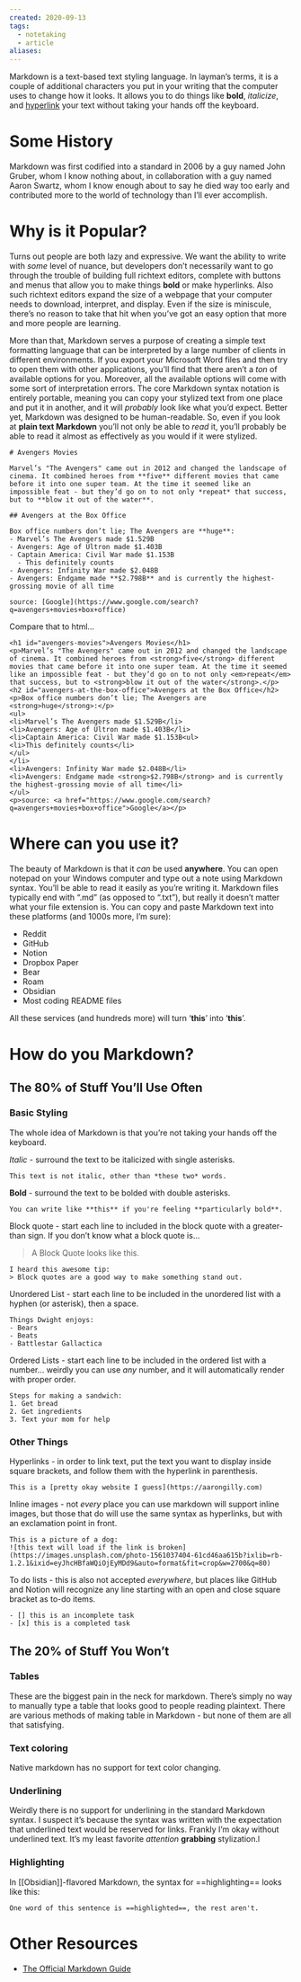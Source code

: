 ```yaml
---
created: 2020-09-13
tags:
  - notetaking
  - article
aliases:
---
```

Markdown is a text-based text styling language. In layman’s terms, it is a couple of additional characters you put in your writing that the computer uses to change how it looks. It allows you to do things like **bold**, _italicize_, and [hyperlink](https://en.wikipedia.org/wiki/Hyperlink) your text without taking your hands off the keyboard.

# Some History

Markdown was first codified into a standard in 2006 by a guy named John Gruber, whom I know nothing about, in collaboration with a guy named Aaron Swartz, whom I know enough about to say he died way too early and contributed more to the world of technology than I’ll ever accomplish.

# Why is it Popular?

Turns out people are both lazy and expressive. We want the ability to write with _some_ level of nuance, but developers don’t necessarily want to go through the trouble of building full richtext editors, complete with buttons and menus that allow you to make things **bold** or make hyperlinks. Also such richtext editors expand the size of a webpage that your computer needs to download, interpret, and display. Even if the size is miniscule, there’s no reason to take that hit when you’ve got an easy option that more and more people are learning.

More than that, Markdown serves a purpose of creating a simple text formatting language that can be interpreted by a large number of clients in different environments. If you export your Microsoft Word files and then try to open them with other applications, you’ll find that there aren’t a _ton_ of available options for you. Moreover, all the available options will come with some sort of interpretation errors. The core Markdown syntax notation is entirely portable, meaning you can copy your stylized text from one place and put it in another, and it will _probably_ look like what you’d expect. Better yet, Markdown was designed to be human-readable. So, even if you look at **plain text Markdown** you’ll not only be able to _read_ it, you’ll probably be able to read it almost as effectively as you would if it were stylized.

```
# Avengers Movies

Marvel’s "The Avengers" came out in 2012 and changed the landscape of cinema. It combined heroes from **five** different movies that came before it into one super team. At the time it seemed like an impossible feat - but they’d go on to not only *repeat* that success, but to **blow it out of the water**.

## Avengers at the Box Office

Box office numbers don’t lie; The Avengers are **huge**:
- Marvel’s The Avengers made $1.529B
- Avengers: Age of Ultron made $1.403B
- Captain America: Civil War made $1.153B
  - This definitely counts
- Avengers: Infinity War made $2.048B
- Avengers: Endgame made **$2.798B** and is currently the highest-grossing movie of all time

source: [Google](https://www.google.com/search?q=avengers+movies+box+office)
```

Compare that to html…

```
<h1 id="avengers-movies">Avengers Movies</h1>
<p>Marvel’s "The Avengers" came out in 2012 and changed the landscape of cinema. It combined heroes from <strong>five</strong> different movies that came before it into one super team. At the time it seemed like an impossible feat - but they’d go on to not only <em>repeat</em> that success, but to <strong>blow it out of the water</strong>.</p>
<h2 id="avengers-at-the-box-office">Avengers at the Box Office</h2>
<p>Box office numbers don’t lie; The Avengers are <strong>huge</strong>:</p>
<ul>
<li>Marvel’s The Avengers made $1.529B</li>
<li>Avengers: Age of Ultron made $1.403B</li>
<li>Captain America: Civil War made $1.153B<ul>
<li>This definitely counts</li>
</ul>
</li>
<li>Avengers: Infinity War made $2.048B</li>
<li>Avengers: Endgame made <strong>$2.798B</strong> and is currently the highest-grossing movie of all time</li>
</ul>
<p>source: <a href="https://www.google.com/search?q=avengers+movies+box+office">Google</a></p>

```

# Where can you use it?

The beauty of Markdown is that it _can_ be used **anywhere**. You can open notepad on your Windows computer and type out a note using Markdown syntax. You’ll be able to read it easily as you’re writing it. Markdown files typically end with “.md” (as opposed to “.txt”), but really it doesn’t matter what your file extension is. You can copy and paste Markdown text into these platforms (and 1000s more, I’m sure):

- Reddit
- GitHub
- Notion
- Dropbox Paper
- Bear
- Roam
- Obsidian
- Most coding README files

All these services (and hundreds more) will turn ‘**this**’ into ‘**this**’.

# How do you Markdown?

## The 80% of Stuff You’ll Use Often

### Basic Styling

The whole idea of Markdown is that you’re not taking your hands off the keyboard.

_Italic_ - surround the text to be italicized with single asterisks.

```
This text is not italic, other than *these two* words.
```

**Bold** - surround the text to be bolded with double asterisks.

```
You can write like **this** if you're feeling **particularly bold**.
```

Block quote - start each line to included in the block quote with a greater-than sign. If you don’t know what a block quote is…

> A Block Quote looks like this.

```
I heard this awesome tip:
> Block quotes are a good way to make something stand out.
```

Unordered List - start each line to be included in the unordered list with a hyphen (or asterisk), then a space.

```
Things Dwight enjoys:
- Bears
- Beats
- Battlestar Gallactica
```

Ordered Lists - start each line to be included in the ordered list with a number… weirdly you can use _any_ number, and it will automatically render with proper order.

```
Steps for making a sandwich:
1. Get bread
2. Get ingredients
3. Text your mom for help
```

### Other Things

Hyperlinks - in order to link text, put the text you want to display inside square brackets, and follow them with the hyperlink in parenthesis.

```
This is a [pretty okay website I guess](https://aarongilly.com)
```

Inline images - not _every_ place you can use markdown will support inline images, but those that do will use the same syntax as hyperlinks, but with an exclamation point in front.

```
This is a picture of a dog:
![this text will load if the link is broken](https://images.unsplash.com/photo-1561037404-61cd46aa615b?ixlib=rb-1.2.1&ixid=eyJhcHBfaWQiOjEyMDd9&auto=format&fit=crop&w=2700&q=80)
```

To do lists - this is also not accepted _everywhere_, but places like GitHub and Notion will recognize any line starting with an open and close square bracket as to-do items.

```
- [] this is an incomplete task
- [x] this is a completed task
```

## The 20% of Stuff You Won’t

### Tables

These are the biggest pain in the neck for markdown. There’s simply no way to manually type a table that looks good to people reading plaintext. There are various methods of making table in Markdown - but none of them are all that satisfying.

### Text coloring

Native markdown has no support for text color changing.

### Underlining

Weirdly there is no support for underlining in the standard Markdown syntax. I suspect it’s because the syntax was written with the expectation that underlined text would be reserved for links. Frankly I’m okay without underlined text. It’s my least favorite _attention_ **grabbing** stylization.l

### Highlighting

In [[Obsidian]]-flavored Markdown, the syntax for ==highlighting== looks like this:

```
One word of this sentence is ==highlighted==, the rest aren't.
```

# Other Resources

- [The Official Markdown Guide](https://www.markdownguide.org/)